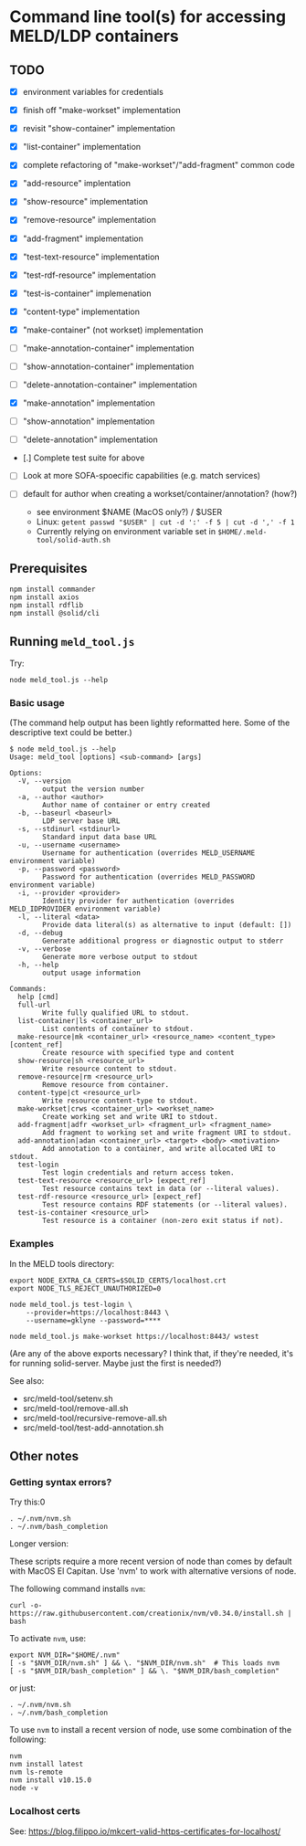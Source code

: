 # Command line tool(s) for accessing MELD/LDP containers

## TODO

- [x] environment variables for credentials
- [x] finish off "make-workset" implementation
- [x] revisit "show-container" implementation
- [x] "list-container" implementation
- [x] complete refactoring of "make-workset"/"add-fragment" common code
- [x] "add-resource" implentation
- [x] "show-resource" implementation
- [x] "remove-resource" implementation
- [x] "add-fragment" implementation

- [x] "test-text-resource" implementation
- [x] "test-rdf-resource" implementation
- [x] "test-is-container" implemenation
- [x] "content-type" implementation
- [x] "make-container" (not workset) implementation

- [ ] "make-annotation-container" implementation
- [ ] "show-annotation-container" implementation
- [ ] "delete-annotation-container" implementation
- [x] "make-annotation" implementation
- [ ] "show-annotation" implementation
- [ ] "delete-annotation" implementation

- [.] Complete test suite for above

- [ ] Look at more SOFA-spoecific capabilities (e.g. match services)

- [ ] default for author when creating a workset/container/annotation? (how?)
    - see environment $NAME (MacOS only?) / $USER
    - Linux: `getent passwd "$USER" | cut -d ':' -f 5 | cut -d ',' -f 1`
    - Currently relying on environment variable set in `$HOME/.meld-tool/solid-auth.sh`

## Prerequisites

    npm install commander
    npm install axios
    npm install rdflib
    npm install @solid/cli

## Running `meld_tool.js`

Try:

    node meld_tool.js --help

### Basic usage

(The command help output has been lightly reformatted here.  Some of the descriptive text could be better.)

```
$ node meld_tool.js --help
Usage: meld_tool [options] <sub-command> [args]

Options:
  -V, --version                                                     
        output the version number
  -a, --author <author>                                             
        Author name of container or entry created
  -b, --baseurl <baseurl>                                           
        LDP server base URL
  -s, --stdinurl <stdinurl>                                         
        Standard input data base URL
  -u, --username <username>                                         
        Username for authentication (overrides MELD_USERNAME environment variable)
  -p, --password <password>                                         
        Password for authentication (overrides MELD_PASSWORD environment variable)
  -i, --provider <provider>                                         
        Identity provider for authentication (overrides MELD_IDPROVIDER environment variable)
  -l, --literal <data>                                              
        Provide data literal(s) as alternative to input (default: [])
  -d, --debug                                                       
        Generate additional progress or diagnostic output to stderr
  -v, --verbose                                                     
        Generate more verbose output to stdout
  -h, --help                                                        
        output usage information

Commands:
  help [cmd]
  full-url                                                          
        Write fully qualified URL to stdout.
  list-container|ls <container_url>                                 
        List contents of container to stdout.
  make-resource|mk <container_url> <resource_name> <content_type> [content_ref]
        Create resource with specified type and content
  show-resource|sh <resource_url>                                   
        Write resource content to stdout.
  remove-resource|rm <resource_url>                                 
        Remove resource from container.
  content-type|ct <resource_url>
        Write resource content-type to stdout.
  make-workset|crws <container_url> <workset_name>                
        Create working set and write URI to stdout.
  add-fragment|adfr <workset_url> <fragment_url> <fragment_name>    
        Add fragment to working set and write fragment URI to stdout.
  add-annotation|adan <container_url> <target> <body> <motivation>  
        Add annotation to a container, and write allocated URI to stdout.
  test-login                                                        
        Test login credentials and return access token.
  test-text-resource <resource_url> [expect_ref]                    
        Test resource contains text in data (or --literal values).
  test-rdf-resource <resource_url> [expect_ref]                     
        Test resource contains RDF statements (or --literal values).
  test-is-container <resource_url>
        Test resource is a container (non-zero exit status if not).
```

### Examples

In the MELD tools directory:

    export NODE_EXTRA_CA_CERTS=$SOLID_CERTS/localhost.crt
    export NODE_TLS_REJECT_UNAUTHORIZED=0

    node meld_tool.js test-login \
        --provider=https://localhost:8443 \
        --username=gklyne --password=****

    node meld_tool.js make-workset https://localhost:8443/ wstest

(Are any of the above exports necessary?  I think that, if they're needed, it's for running solid-server.  Maybe just the first is needed?)

See also:

- src/meld-tool/setenv.sh
- src/meld-tool/remove-all.sh
- src/meld-tool/recursive-remove-all.sh
- src/meld-tool/test-add-annotation.sh


## Other notes

### Getting syntax errors?

Try this:0

    . ~/.nvm/nvm.sh
    . ~/.nvm/bash_completion

Longer version:

These scripts require a more recent version of node than comes by default with MacOS El Capitan.  Use 'nvm' to work with alternative versions of node.

The following command installs `nvm`:

    curl -o- https://raw.githubusercontent.com/creationix/nvm/v0.34.0/install.sh | bash

To activate `nvm`, use:

    export NVM_DIR="$HOME/.nvm"
    [ -s "$NVM_DIR/nvm.sh" ] && \. "$NVM_DIR/nvm.sh"  # This loads nvm
    [ -s "$NVM_DIR/bash_completion" ] && \. "$NVM_DIR/bash_completion"

or just:

    . ~/.nvm/nvm.sh
    . ~/.nvm/bash_completion

To use `nvm` to install a recent version of node, use some combination of the following:

    nvm
    nvm install latest
    nvm ls-remote
    nvm install v10.15.0
    node -v


### Localhost certs

See: https://blog.filippo.io/mkcert-valid-https-certificates-for-localhost/
